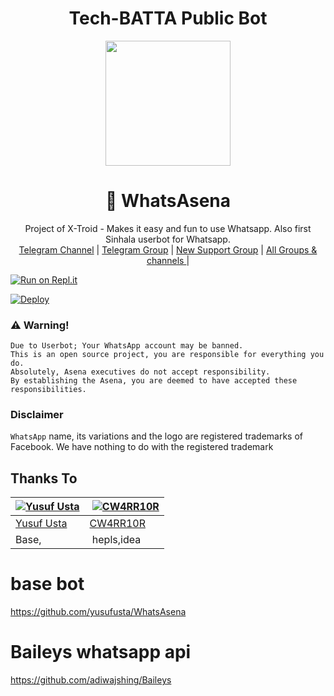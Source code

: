 <h1 align="center"><b> Tech-BATTA Public Bot  </b></h1>

<div align="center">
  <img src="https://i.hizliresim.com/mm1NBs.jpg" width="200" height="200">
  <h1>🐺 WhatsAsena</h1>
</div>




<p align="center">
    Project of X-Troid - Makes it easy and fun to use Whatsapp. Also first Sinhala userbot for Whatsapp.
    <br>
        <a href="http://t.me/danumabots">Telegram Channel</a> |
        <a href="https://t.me/danuma01">Telegram Group</a> |
        <a href="https://chat.whatsapp.com/JigWG8oj1hj1YXLgJaqxta">New Support Group</a> |
        <a href="https://t.me/unofficialplugin">All Groups & channels </a> |
    <br>
</p>

[![Run on Repl.it](https://repl.it/badge/github/phaticusthiccy/WhatsAsenaDuplicated)](https://replit.com/@lasindu123/XTROID)

[![Deploy](https://www.herokucdn.com/deploy/button.svg)](https://heroku.com/deploy?template=https://github.com/lasiyaWA/X-Troid)

### ⚠️ Warning! 
```
Due to Userbot; Your WhatsApp account may be banned.
This is an open source project, you are responsible for everything you do. 
Absolutely, Asena executives do not accept responsibility.
By establishing the Asena, you are deemed to have accepted these responsibilities.
```
### Disclaimer
`WhatsApp` name, its variations and the logo are registered trademarks of Facebook. We have nothing to do with the registered trademark

## Thanks To
[![Yusuf Usta](https://github.com/yusufusta.png?size=50)](https://t.me/fusufs)  | [![CW4RR10R](https://github.com/CW4RR10R.png?size=50)](https://github.com/CW4RR10R)
----|----|
[Yusuf Usta](https://t.me/fusufs) | [CW4RR10R](https://t.meW4RR10R)
 Base, | hepls,idea

# base bot
https://github.com/yusufusta/WhatsAsena

# Baileys whatsapp api 
https://github.com/adiwajshing/Baileys
